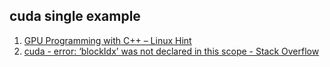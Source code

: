 ## cuda single example

1. [GPU Programming with C++ – Linux Hint](https://linuxhint.com/gpu-programming-cpp/)
2. [cuda - error: ‘blockIdx’ was not declared in this scope - Stack Overflow](https://stackoverflow.com/questions/15288621/error-blockidx-was-not-declared-in-this-scope/23049155)
